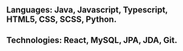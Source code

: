 ## Languages: Java, Javascript, Typescript, HTML5, CSS, SCSS, Python.
## Technologies: React, MySQL, JPA, JDA, Git.
